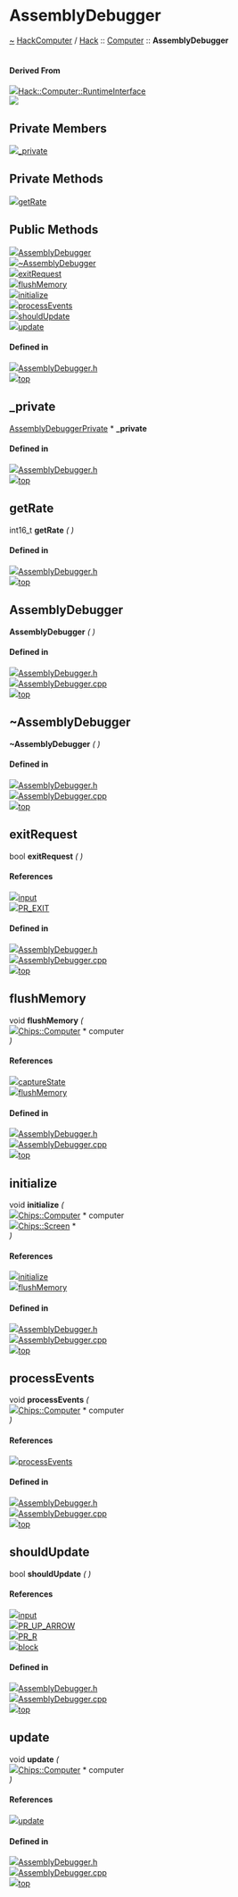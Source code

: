 <a id="assemblydebugger"></a>
<h1>AssemblyDebugger</h1>
<a id="classhack_1_1computer_1_1assemblydebugger"></a>
<a href="https://github.com/CharlesCarley/HackComputer#~">~</a>
<a href="index.md#index">HackComputer</a>
<span class="inline-text">/</span>
<a href="namespaceHack.md#hack">Hack</a>
<span class="inline-text">::</span>
<a href="namespaceHack_1_1Computer.md#computer">Computer</a>
<span class="inline-text">::</span>
<span class="bold-text"><b>AssemblyDebugger</b></span>
<br/>
<br/>
<a id="derived-from"></a>
<h4>Derived From</h4>
<div class="icon-link">
<img src="../images/class.svg"/><a href="classHack_1_1Computer_1_1RuntimeInterface.md#runtimeinterface">Hack::Computer::RuntimeInterface</a>
</div>
<img src="../images/dot/internal-diagram-42.dot.svg"/><br/>
<a id="private-members"></a>
<h2>Private Members</h2>
<span class="icon-list-item"><a href="#_private" class="icon-list-item"><img src="../images/class.svg" class="icon-list-item"/><span class="icon-list-item">_private</span>
</a>
</span>
<br/>
<a id="private-methods"></a>
<h2>Private Methods</h2>
<span class="icon-list-item"><a href="#getrate" class="icon-list-item"><img src="../images/class.svg" class="icon-list-item"/><span class="icon-list-item">getRate</span>
</a>
</span>
<br/>
<a id="public-methods"></a>
<h2>Public Methods</h2>
<span class="icon-list-item"><a href="#assemblydebugger" class="icon-list-item"><img src="../images/class.svg" class="icon-list-item"/><span class="icon-list-item">AssemblyDebugger</span>
</a>
</span>
<br/>
<span class="icon-list-item"><a href="#~assemblydebugger" class="icon-list-item"><img src="../images/class.svg" class="icon-list-item"/><span class="icon-list-item">~AssemblyDebugger</span>
</a>
</span>
<br/>
<span class="icon-list-item"><a href="#exitrequest" class="icon-list-item"><img src="../images/class.svg" class="icon-list-item"/><span class="icon-list-item">exitRequest</span>
</a>
</span>
<br/>
<span class="icon-list-item"><a href="#flushmemory" class="icon-list-item"><img src="../images/class.svg" class="icon-list-item"/><span class="icon-list-item">flushMemory</span>
</a>
</span>
<br/>
<span class="icon-list-item"><a href="#initialize" class="icon-list-item"><img src="../images/class.svg" class="icon-list-item"/><span class="icon-list-item">initialize</span>
</a>
</span>
<br/>
<span class="icon-list-item"><a href="#processevents" class="icon-list-item"><img src="../images/class.svg" class="icon-list-item"/><span class="icon-list-item">processEvents</span>
</a>
</span>
<br/>
<span class="icon-list-item"><a href="#shouldupdate" class="icon-list-item"><img src="../images/class.svg" class="icon-list-item"/><span class="icon-list-item">shouldUpdate</span>
</a>
</span>
<br/>
<span class="icon-list-item"><a href="#update" class="icon-list-item"><img src="../images/class.svg" class="icon-list-item"/><span class="icon-list-item">update</span>
</a>
</span>
<br/>
<a id="defined-in"></a>
<h4>Defined in</h4>
<span class="icon-list-item"><a href="https://github.com/CharlesCarley/HackComputer/blob/master/Source/Computer/AssemblyDebugger.h#L31" class="icon-list-item"><img src="../images/file.svg" class="icon-list-item"/><span class="icon-list-item">AssemblyDebugger.h</span>
</a>
</span>
<br/>
<span class="icon-list-item"><a href="#assemblydebugger" class="icon-list-item"><img src="../images/jumpToTop.svg" class="icon-list-item"/><span class="icon-list-item">top</span>
</a>
</span>
<a id="_private"></a>
<h2>_private</h2>
<a href="classHack_1_1Computer_1_1AssemblyDebuggerPrivate.md#assemblydebuggerprivate">AssemblyDebuggerPrivate</a>
<span class="inline-text"> *</span>
<span class="bold-text"><b>_private</b></span>
<br/>
<a id="defined-in"></a>
<h4>Defined in</h4>
<span class="icon-list-item"><a href="https://github.com/CharlesCarley/HackComputer/blob/master/Source/Computer/AssemblyDebugger.h#L33" class="icon-list-item"><img src="../images/file.svg" class="icon-list-item"/><span class="icon-list-item">AssemblyDebugger.h</span>
</a>
</span>
<br/>
<span class="icon-list-item"><a href="#assemblydebugger" class="icon-list-item"><img src="../images/jumpToTop.svg" class="icon-list-item"/><span class="icon-list-item">top</span>
</a>
</span>
<br/>
<a id="getrate"></a>
<h2>getRate</h2>
<span class="inline-text">int16_t</span>
<span class="bold-text"><b>getRate</b></span>
<span class="italic-text"><i>(</i></span>
<span class="italic-text"><i>)</i></span>
<a id="defined-in"></a>
<h4>Defined in</h4>
<span class="icon-list-item"><a href="https://github.com/CharlesCarley/HackComputer/blob/master/Source/Computer/AssemblyDebugger.h#L35" class="icon-list-item"><img src="../images/file.svg" class="icon-list-item"/><span class="icon-list-item">AssemblyDebugger.h</span>
</a>
</span>
<br/>
<span class="icon-list-item"><a href="#assemblydebugger" class="icon-list-item"><img src="../images/jumpToTop.svg" class="icon-list-item"/><span class="icon-list-item">top</span>
</a>
</span>
<br/>
<a id="assemblydebugger"></a>
<h2>AssemblyDebugger</h2>
<span class="bold-text"><b>AssemblyDebugger</b></span>
<span class="italic-text"><i>(</i></span>
<span class="italic-text"><i>)</i></span>
<a id="defined-in"></a>
<h4>Defined in</h4>
<span class="icon-list-item"><a href="https://github.com/CharlesCarley/HackComputer/blob/master/Source/Computer/AssemblyDebugger.h#L41" class="icon-list-item"><img src="../images/file.svg" class="icon-list-item"/><span class="icon-list-item">AssemblyDebugger.h</span>
</a>
</span>
<br/>
<span class="icon-list-item"><a href="https://github.com/CharlesCarley/HackComputer/blob/master/Source/Computer/AssemblyDebugger.cpp#L29" class="icon-list-item"><img src="../images/file.svg" class="icon-list-item"/><span class="icon-list-item">AssemblyDebugger.cpp</span>
</a>
</span>
<br/>
<span class="icon-list-item"><a href="#assemblydebugger" class="icon-list-item"><img src="../images/jumpToTop.svg" class="icon-list-item"/><span class="icon-list-item">top</span>
</a>
</span>
<br/>
<a id="~assemblydebugger"></a>
<h2>~AssemblyDebugger</h2>
<span class="bold-text"><b>~AssemblyDebugger</b></span>
<span class="italic-text"><i>(</i></span>
<span class="italic-text"><i>)</i></span>
<a id="defined-in"></a>
<h4>Defined in</h4>
<span class="icon-list-item"><a href="https://github.com/CharlesCarley/HackComputer/blob/master/Source/Computer/AssemblyDebugger.h#L43" class="icon-list-item"><img src="../images/file.svg" class="icon-list-item"/><span class="icon-list-item">AssemblyDebugger.h</span>
</a>
</span>
<br/>
<span class="icon-list-item"><a href="https://github.com/CharlesCarley/HackComputer/blob/master/Source/Computer/AssemblyDebugger.cpp#L34" class="icon-list-item"><img src="../images/file.svg" class="icon-list-item"/><span class="icon-list-item">AssemblyDebugger.cpp</span>
</a>
</span>
<br/>
<span class="icon-list-item"><a href="#assemblydebugger" class="icon-list-item"><img src="../images/jumpToTop.svg" class="icon-list-item"/><span class="icon-list-item">top</span>
</a>
</span>
<br/>
<a id="exitrequest"></a>
<h2>exitRequest</h2>
<span class="inline-text">bool</span>
<span class="bold-text"><b>exitRequest</b></span>
<span class="italic-text"><i>(</i></span>
<span class="italic-text"><i>)</i></span>
<a id="references"></a>
<h4>References</h4>
<div class="paragraph">
<span class="paragraph"><img src="../images/class.svg"/><a href="classHack_1_1Computer_1_1AssemblyDebuggerPrivate.md#input">input</a>
</span>
</div>
<div class="paragraph">
<span class="paragraph"><img src="../images/class.svg"/><a href="namespaceHack_1_1Ui.md#pr_exit">PR_EXIT</a>
</span>
</div>
<a id="defined-in"></a>
<h4>Defined in</h4>
<span class="icon-list-item"><a href="https://github.com/CharlesCarley/HackComputer/blob/master/Source/Computer/AssemblyDebugger.h#L49" class="icon-list-item"><img src="../images/file.svg" class="icon-list-item"/><span class="icon-list-item">AssemblyDebugger.h</span>
</a>
</span>
<br/>
<span class="icon-list-item"><a href="https://github.com/CharlesCarley/HackComputer/blob/master/Source/Computer/AssemblyDebugger.cpp#L54" class="icon-list-item"><img src="../images/file.svg" class="icon-list-item"/><span class="icon-list-item">AssemblyDebugger.cpp</span>
</a>
</span>
<br/>
<span class="icon-list-item"><a href="#assemblydebugger" class="icon-list-item"><img src="../images/jumpToTop.svg" class="icon-list-item"/><span class="icon-list-item">top</span>
</a>
</span>
<br/>
<a id="flushmemory"></a>
<h2>flushMemory</h2>
<span class="inline-text">void</span>
<span class="bold-text"><b>flushMemory</b></span>
<span class="italic-text"><i>(</i></span>
<div class="paragraph">
<span class="paragraph"><img src="../images/horSpace24px.svg"/><a href="classHack_1_1Chips_1_1Computer.md#computer">Chips::Computer</a>
<span class="inline-text"> *</span>
<span class="inline-text">computer</span>
</span>
</div>
<span class="italic-text"><i>)</i></span>
<a id="references"></a>
<h4>References</h4>
<div class="paragraph">
<span class="paragraph"><img src="../images/class.svg"/><a href="classHack_1_1Chips_1_1Computer.md#capturestate">captureState</a>
</span>
</div>
<div class="paragraph">
<span class="paragraph"><img src="../images/class.svg"/><a href="classHack_1_1Computer_1_1AssemblyDebuggerPrivate.md#flushmemory">flushMemory</a>
</span>
</div>
<a id="defined-in"></a>
<h4>Defined in</h4>
<span class="icon-list-item"><a href="https://github.com/CharlesCarley/HackComputer/blob/master/Source/Computer/AssemblyDebugger.h#L53" class="icon-list-item"><img src="../images/file.svg" class="icon-list-item"/><span class="icon-list-item">AssemblyDebugger.h</span>
</a>
</span>
<br/>
<span class="icon-list-item"><a href="https://github.com/CharlesCarley/HackComputer/blob/master/Source/Computer/AssemblyDebugger.cpp#L64" class="icon-list-item"><img src="../images/file.svg" class="icon-list-item"/><span class="icon-list-item">AssemblyDebugger.cpp</span>
</a>
</span>
<br/>
<span class="icon-list-item"><a href="#assemblydebugger" class="icon-list-item"><img src="../images/jumpToTop.svg" class="icon-list-item"/><span class="icon-list-item">top</span>
</a>
</span>
<br/>
<a id="initialize"></a>
<h2>initialize</h2>
<span class="inline-text">void</span>
<span class="bold-text"><b>initialize</b></span>
<span class="italic-text"><i>(</i></span>
<div class="paragraph">
<span class="paragraph"><img src="../images/horSpace24px.svg"/><a href="classHack_1_1Chips_1_1Computer.md#computer">Chips::Computer</a>
<span class="inline-text"> *</span>
<span class="inline-text">computer</span>
</span>
</div>
<div class="paragraph">
<span class="paragraph"><img src="../images/horSpace24px.svg"/><a href="namespaceHack_1_1Chips.md#screen">Chips::Screen</a>
<span class="inline-text"> *</span>
</span>
</div>
<span class="italic-text"><i>)</i></span>
<a id="references"></a>
<h4>References</h4>
<div class="paragraph">
<span class="paragraph"><img src="../images/class.svg"/><a href="classHack_1_1Computer_1_1AssemblyDebuggerPrivate.md#initialize">initialize</a>
</span>
</div>
<div class="paragraph">
<span class="paragraph"><img src="../images/class.svg"/><a href="classHack_1_1Computer_1_1AssemblyDebuggerPrivate.md#flushmemory">flushMemory</a>
</span>
</div>
<a id="defined-in"></a>
<h4>Defined in</h4>
<span class="icon-list-item"><a href="https://github.com/CharlesCarley/HackComputer/blob/master/Source/Computer/AssemblyDebugger.h#L47" class="icon-list-item"><img src="../images/file.svg" class="icon-list-item"/><span class="icon-list-item">AssemblyDebugger.h</span>
</a>
</span>
<br/>
<span class="icon-list-item"><a href="https://github.com/CharlesCarley/HackComputer/blob/master/Source/Computer/AssemblyDebugger.cpp#L47" class="icon-list-item"><img src="../images/file.svg" class="icon-list-item"/><span class="icon-list-item">AssemblyDebugger.cpp</span>
</a>
</span>
<br/>
<span class="icon-list-item"><a href="#assemblydebugger" class="icon-list-item"><img src="../images/jumpToTop.svg" class="icon-list-item"/><span class="icon-list-item">top</span>
</a>
</span>
<br/>
<a id="processevents"></a>
<h2>processEvents</h2>
<span class="inline-text">void</span>
<span class="bold-text"><b>processEvents</b></span>
<span class="italic-text"><i>(</i></span>
<div class="paragraph">
<span class="paragraph"><img src="../images/horSpace24px.svg"/><a href="classHack_1_1Chips_1_1Computer.md#computer">Chips::Computer</a>
<span class="inline-text"> *</span>
<span class="inline-text">computer</span>
</span>
</div>
<span class="italic-text"><i>)</i></span>
<a id="references"></a>
<h4>References</h4>
<div class="paragraph">
<span class="paragraph"><img src="../images/class.svg"/><a href="classHack_1_1Computer_1_1AssemblyDebuggerPrivate.md#processevents">processEvents</a>
</span>
</div>
<a id="defined-in"></a>
<h4>Defined in</h4>
<span class="icon-list-item"><a href="https://github.com/CharlesCarley/HackComputer/blob/master/Source/Computer/AssemblyDebugger.h#L51" class="icon-list-item"><img src="../images/file.svg" class="icon-list-item"/><span class="icon-list-item">AssemblyDebugger.h</span>
</a>
</span>
<br/>
<span class="icon-list-item"><a href="https://github.com/CharlesCarley/HackComputer/blob/master/Source/Computer/AssemblyDebugger.cpp#L59" class="icon-list-item"><img src="../images/file.svg" class="icon-list-item"/><span class="icon-list-item">AssemblyDebugger.cpp</span>
</a>
</span>
<br/>
<span class="icon-list-item"><a href="#assemblydebugger" class="icon-list-item"><img src="../images/jumpToTop.svg" class="icon-list-item"/><span class="icon-list-item">top</span>
</a>
</span>
<br/>
<a id="shouldupdate"></a>
<h2>shouldUpdate</h2>
<span class="inline-text">bool</span>
<span class="bold-text"><b>shouldUpdate</b></span>
<span class="italic-text"><i>(</i></span>
<span class="italic-text"><i>)</i></span>
<a id="references"></a>
<h4>References</h4>
<div class="paragraph">
<span class="paragraph"><img src="../images/class.svg"/><a href="classHack_1_1Computer_1_1AssemblyDebuggerPrivate.md#input">input</a>
</span>
</div>
<div class="paragraph">
<span class="paragraph"><img src="../images/class.svg"/><a href="namespaceHack_1_1Ui.md#pr_up_arrow">PR_UP_ARROW</a>
</span>
</div>
<div class="paragraph">
<span class="paragraph"><img src="../images/class.svg"/><a href="namespaceHack_1_1Ui.md#pr_r">PR_R</a>
</span>
</div>
<div class="paragraph">
<span class="paragraph"><img src="../images/class.svg"/><a href="classHack_1_1Computer_1_1AssemblyDebuggerPrivate.md#block">block</a>
</span>
</div>
<a id="defined-in"></a>
<h4>Defined in</h4>
<span class="icon-list-item"><a href="https://github.com/CharlesCarley/HackComputer/blob/master/Source/Computer/AssemblyDebugger.h#L45" class="icon-list-item"><img src="../images/file.svg" class="icon-list-item"/><span class="icon-list-item">AssemblyDebugger.h</span>
</a>
</span>
<br/>
<span class="icon-list-item"><a href="https://github.com/CharlesCarley/HackComputer/blob/master/Source/Computer/AssemblyDebugger.cpp#L40" class="icon-list-item"><img src="../images/file.svg" class="icon-list-item"/><span class="icon-list-item">AssemblyDebugger.cpp</span>
</a>
</span>
<br/>
<span class="icon-list-item"><a href="#assemblydebugger" class="icon-list-item"><img src="../images/jumpToTop.svg" class="icon-list-item"/><span class="icon-list-item">top</span>
</a>
</span>
<br/>
<a id="update"></a>
<h2>update</h2>
<span class="inline-text">void</span>
<span class="bold-text"><b>update</b></span>
<span class="italic-text"><i>(</i></span>
<div class="paragraph">
<span class="paragraph"><img src="../images/horSpace24px.svg"/><a href="classHack_1_1Chips_1_1Computer.md#computer">Chips::Computer</a>
<span class="inline-text"> *</span>
<span class="inline-text">computer</span>
</span>
</div>
<span class="italic-text"><i>)</i></span>
<a id="references"></a>
<h4>References</h4>
<div class="paragraph">
<span class="paragraph"><img src="../images/class.svg"/><a href="classHack_1_1Chips_1_1Computer.md#update">update</a>
</span>
</div>
<a id="defined-in"></a>
<h4>Defined in</h4>
<span class="icon-list-item"><a href="https://github.com/CharlesCarley/HackComputer/blob/master/Source/Computer/AssemblyDebugger.h#L55" class="icon-list-item"><img src="../images/file.svg" class="icon-list-item"/><span class="icon-list-item">AssemblyDebugger.h</span>
</a>
</span>
<br/>
<span class="icon-list-item"><a href="https://github.com/CharlesCarley/HackComputer/blob/master/Source/Computer/AssemblyDebugger.cpp#L71" class="icon-list-item"><img src="../images/file.svg" class="icon-list-item"/><span class="icon-list-item">AssemblyDebugger.cpp</span>
</a>
</span>
<br/>
<span class="icon-list-item"><a href="#assemblydebugger" class="icon-list-item"><img src="../images/jumpToTop.svg" class="icon-list-item"/><span class="icon-list-item">top</span>
</a>
</span>
<br/>
</div>
</div>
</body>
</html>
